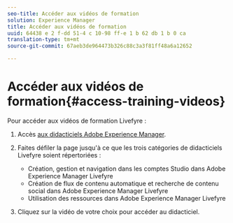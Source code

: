 ```yaml
---
seo-title: Accéder aux vidéos de formation
solution: Experience Manager
title: Accéder aux vidéos de formation
uuid: 64438 e 2 f-dd 51-4 c 10-98 ff-e 1 b 62 db 1 b 0 ca
translation-type: tm+mt
source-git-commit: 67aeb3de964473b326c88c3a3f81ff48a6a12652

---
```



# Accéder aux vidéos de formation{#access-training-videos}

Pour accéder aux vidéos de formation Livefyre :

1. Accès [aux didacticiels Adobe Experience Manager](https://helpx.adobe.com/experience-manager/tutorials.html).
1. Faites défiler la page jusqu'à ce que les trois catégories de didacticiels Livefyre soient répertoriées :

   * Création, gestion et navigation dans les comptes Studio dans Adobe Experience Manager Livefyre
   * Création de flux de contenu automatique et recherche de contenu social dans Adobe Experience Manager Livefyre
   * Utilisation des ressources dans Adobe Experience Manager Livefyre

1. Cliquez sur la vidéo de votre choix pour accéder au didacticiel.

